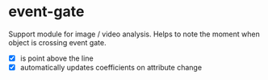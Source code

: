 # event-gate

Support module for image / video analysis. Helps to note the moment when object is crossing event gate.

- [x] is point above the line
- [x] automatically updates coefficients on attribute change
